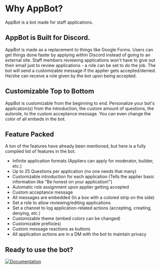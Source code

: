 # Why AppBot?
AppBot is a bot made for staff applications.

## AppBot is Built for Discord.
AppBot is made as a replacement to things like Google Forms. Users can get things done faster by applying within Discord instead of going to an external site. Staff members reviewing applications won't have to give out their email just to review applications - a role can be set to do the job.  The bot will send a customizable message if the applier gets accepted/denied. He/she can receive a role given by the bot upon being accepted.

## Customizable Top to Bottom
AppBot is customizable from the beginning to end. Personalize your bot's application(s) from the introduction, the custom amount of questions, the autorole,  to the custom acceptance message. You can even change the color of all embeds in the bot.

## Feature Packed
A ton of the features have already been mentioned, but here is a fully compiled list of features in the bot.
- Infinite application formats (Appliers can apply for moderator, builder, etc.)
- Up to 25 Questions per application (no one needs that many)
- Customizable introduction for each application (Tells the applier basic information like "Be honest on your application!")
- Automatic role assignment upon applier getting accepted
- Custom acceptance message
- All messages are embedded (In a box with a colored strip on the side)
- Set a role to allow reviewing/editing applications
- Set a channel to log application-related actions (accepting, creating, denying, etc.)
- Customizable theme (embed colors can be changed)
- Customizable prefix(es)
- Custom message reactions as buttons
- All application actions are in a DM with the bot to maintain privacy

## Ready to use the bot?
[![Documentation](https://i.imgur.com/iC8Rbg0.png)](https://github.com/Joshuliu/AppBot/blob/master/Documentation.md)
